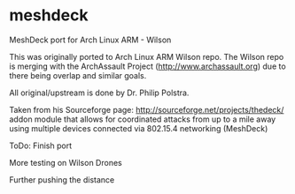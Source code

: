 meshdeck
========

MeshDeck port for Arch Linux ARM - Wilson

This was originally ported to Arch Linux ARM Wilson repo. The Wilson repo is merging with the ArchAssault Project (http://www.archassault.org)
due to there being overlap and similar goals.

All original/upstream is done by Dr. Philip Polstra.

Taken from his Sourceforge page: http://sourceforge.net/projects/thedeck/
addon module that allows for coordinated attacks from up to a mile away using multiple devices connected via 802.15.4 networking (MeshDeck)

ToDo:
Finish port

More testing on Wilson Drones

Further pushing the distance

